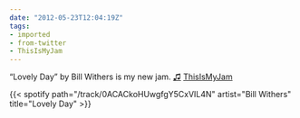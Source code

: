 ```yaml
---
date: "2012-05-23T12:04:19Z"
tags:
- imported
- from-twitter
- ThisIsMyJam
---
```

“Lovely Day” by Bill Withers is my new jam. [♫](https://t.thisismyjam.com/jphastings/_1ql2cp7) [ThisIsMyJam](/tags/thisismyjam)

{{< spotify path="/track/0ACACkoHUwgfgY5CxVIL4N" artist="Bill Withers" title="Lovely Day" >}}
